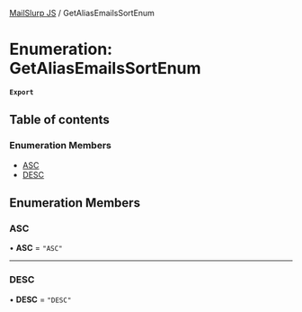[MailSlurp JS](../README.md) / GetAliasEmailsSortEnum

# Enumeration: GetAliasEmailsSortEnum

**`Export`**

## Table of contents

### Enumeration Members

- [ASC](GetAliasEmailsSortEnum.md#asc)
- [DESC](GetAliasEmailsSortEnum.md#desc)

## Enumeration Members

### ASC

• **ASC** = ``"ASC"``

___

### DESC

• **DESC** = ``"DESC"``
